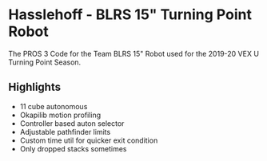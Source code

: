 # Hasslehoff - BLRS 15" Turning Point Robot
The PROS 3 Code for the Team BLRS 15" Robot used for the 2019-20 VEX U Turning Point Season.

## Highlights
- 11 cube autonomous
- Okapilib motion profiling
- Controller based auton selector
- Adjustable pathfinder limits
- Custom time util for quicker exit condition
- Only dropped stacks sometimes
